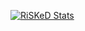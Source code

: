 [![RiSKeD Stats](https://github-readme-stats.vercel.app/api?username=RiSKeD)](https://github.com/anuraghazra/github-readme-stats)

